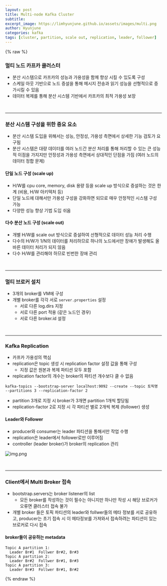 ```yaml
---
layout: post
title: Multi-node Kafka Cluster
subtitle:
excerpt_image: https://limhyunjune.github.io/assets/images/multi.png
author: Hyunjune
categories: kafka
tags: [cluster, partition, scale out, replication, leader, follower]
---
```

{% raw %}
### 멀티 노드 카프카 클러스터
- 분산 시스템으로 카프카의 성능과 가용성을 함께 향상 시킬 수 있도록 구성
- 스케일 아웃 기반으로 노드 증설을 통해 메시지 전송과 읽기 성능을 선형적으로 증가시킬 수 있음
- 데이터 복제를 통해 분산 시스템 기반에서 카프카의 최적 가용성 보장

<br>
<hr>

### 분산 시스템 구성을 위한 중요 요소
- 분산 시스템 도입을 위해서는 성능, 안정성, 가용성 측면에서 상세한 기능 검토가 요구됨
- 분산 시스템은 대량 데이터를 여러 노드간 분산 처리를 통해 처리할 수 있는 큰 성능적 이점을 가지지만 안정성과 가용성 측면에서 상대적인 단점을 가짐 (여러 노드의 데이터 정합 문제)

#### 단일 노드 구성 (scale up)
- H/W를 cpu core, memory, disk 용량 등을 scale up 방식으로 증설하는 것은 한계 (비용, H/W 아키텍처 등)
- 단일 노드에 대해서만 가용성 구성을 강화하면 되므로 매우 안정적인 시스템 구성 가능
- 다양한 성능 향상 기법 도입 쉬움 

#### 다수 분산 노드 구성 (scale out)
- 개별 H/W를 scale out 방식으로 증설하여 선형적으로 데이터 성능 처리 수행
- 다수의 H/W가 1/N의 데이터를 처리하므로 하나의 노드에서만 장애가 발생해도 올바른 데이터 처리가 되지 않음
- 다수 H/W를 관리해야 하므로 빈번한 장애 관리

<br>
<hr>

### 멀티 브로커 설치
- 3개의 broker를 VM에 구성
- 개별 broker를 각각 서로 `server.properties` 설정
  - 서로 다른 log.dirs 지정
  - 서로 다른 port 적용 (같은 노드인 경우)
  - 서로 다른 broker.id 설정

<br>
<hr>

### Kafka Replication
- 카프카 가용성의 핵심
- replication은 topic 생성 시 replication factor 설정 값을 통해 구성
  - 지정 값은 원본과 복제 파티션 모두 포함
- replication factor의 개수는 broker의 파티션 개수보다 클 수 없음
```
kafka-topics --bootstrap-server localhost:9092 --create --topic 토픽명 --partitions 3 --replication-factor 2
```
- partition 3개로 지정 시 broker가 3개면 partition 1개씩 할당됨
- replication-factor 2로 지정 시 각 파티션 별로 2개씩 복제 (follower) 생성

#### Leader와 Follower
- producer와 consumer는 leader 파티션을 통해서만 작업 수행
- replication은 leader에서 follower로만 이루어짐
- controller (leader broker)가 broker의 replication 관리

![img.png](https://limhyunjune.github.io/assets/images/multi.png)

<br>
<hr>

### Client에서 Multi Broker 접속
- bootstrap.servers는 broker listener의 list
  - 모든 broker를 작성하는 것이 필수는 아니지만 하나만 작성 시 해당 브로커가 오류면 클러스터 접속 불가
- 개별 broker 들은 토픽 파티션의 leader와 follwer들의 메타 정보를 서로 공유하고, producer는 초기 접속 시 이 메타정보를 가져와서 접속하려는 파티션이 있는 브로커로 다시 접속

#### broker들이 공유하는 metadata
```
Topic A partition 1:
  Leader Br#1  Follwer Br#2, Br#3
Topic A partition 2:
  Leader Br#2  Follwer Br#1, Br#3
Topic A partition 3:
  Leader Br#3  Follwer Br#1, Br#2
```

{% endraw %}
